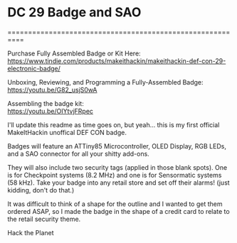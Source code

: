 # DC 29 Badge and SAO
==========================================================

Purchase Fully Assembled Badge or Kit Here:  
https://www.tindie.com/products/makeithackin/makeithackin-def-con-29-electronic-badge/

Unboxing, Reviewing, and Programming a Fully-Assembled Badge:  
https://youtu.be/G82_usjS0wA

Assembling the badge kit:  
https://youtu.be/OIYtvjFRpec

I'll update this readme as time goes on, but yeah... this is my first official MakeItHackin unoffical DEF CON badge.

Badges will feature an ATTiny85 Microcontroller, OLED Display, RGB LEDs, and a SAO connector for all your shitty add-ons.

They will also include two security tags (applied in those blank spots).  One is for Checkpoint systems (8.2 MHz) and one is for Sensormatic systems (58 kHz).  Take your badge into any retail store and set off their alarms!  (just kidding, don't do that.)

It was difficult to think of a shape for the outline and I wanted to get them ordered ASAP, so I made the badge in the shape of a credit card to relate to the retail security theme.  

Hack the Planet

